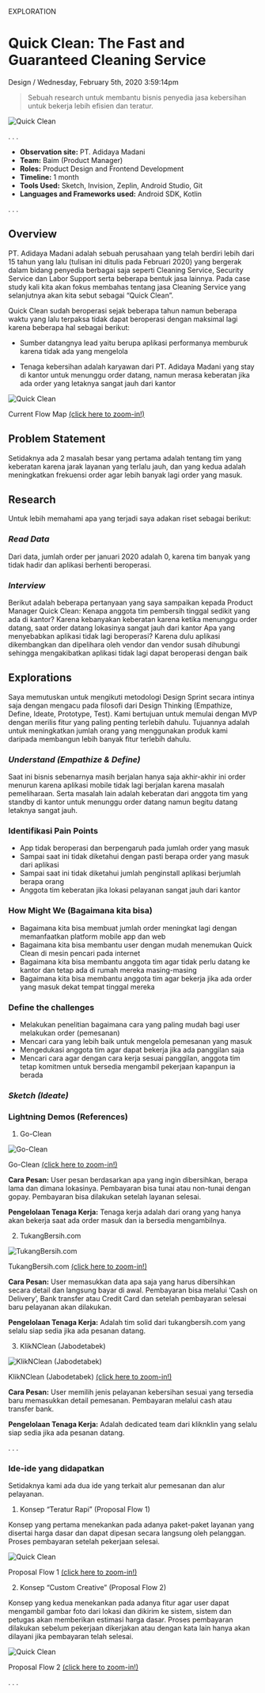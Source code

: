 <p class="type">EXPLORATION</p>

# Quick Clean: The Fast and Guaranteed Cleaning Service

<p class="meta">Design  /  Wednesday, February 5th, 2020 3:59:14pm</p>

> Sebuah research untuk membantu bisnis penyedia jasa kebersihan untuk bekerja lebih efisien dan teratur.

![Quick Clean](../assets/images/works/details/231-quick-clean/quick-clean.jpg)

. . .

- **Observation site:** PT. Adidaya Madani
- **Team:** Baim (Product Manager)
- **Roles:** Product Design and Frontend Development
- **Timeline:** 1 month
- **Tools Used:** Sketch, Invision, Zeplin, Android Studio, Git
- **Languages and Frameworks used:** Android SDK, Kotlin

. . .

## Overview

PT. Adidaya Madani adalah sebuah perusahaan yang telah berdiri lebih dari 15 tahun yang lalu (tulisan ini ditulis pada Februari 2020) yang bergerak dalam bidang penyedia berbagai saja seperti Cleaning Service, Security Service dan Labor Support serta beberapa bentuk jasa lainnya. Pada case study kali kita akan fokus membahas tentang jasa Cleaning Service yang selanjutnya akan kita sebut sebagai “Quick Clean”.

Quick Clean sudah beroperasi sejak beberapa tahun namun beberapa waktu yang lalu terpaksa tidak dapat beroperasi dengan maksimal lagi karena beberapa hal sebagai berikut:

* Sumber datangnya lead yaitu berupa aplikasi performanya memburuk karena tidak ada yang mengelola

* Tenaga kebersihan adalah karyawan dari PT. Adidaya Madani yang stay di kantor untuk menunggu order datang, namun merasa keberatan jika ada order yang letaknya sangat jauh dari kantor

![Quick Clean](../assets/images/works/details/231-quick-clean/quick-clean-current-flow-map.png)

<p class="caption">Current Flow Map <a href="../assets/images/works/details/231-quick-clean/quick-clean-current-flow-map.png" target="_blank">(click here to zoom-in!)</a></p>

## Problem Statement

Setidaknya ada 2 masalah besar yang pertama adalah tentang tim yang keberatan karena jarak layanan yang terlalu jauh, dan yang kedua adalah meningkatkan frekuensi order agar lebih banyak lagi order yang masuk.

## Research

Untuk lebih memahami apa yang terjadi saya adakan riset sebagai berikut:

### ***Read Data***

Dari data, jumlah order per januari 2020 adalah 0, karena tim banyak yang tidak hadir dan aplikasi berhenti beroperasi.

### ***Interview***

Berikut adalah beberapa pertanyaan yang saya sampaikan kepada Product Manager Quick Clean:
Kenapa anggota tim pembersih tinggal sedikit yang ada di kantor? Karena kebanyakan keberatan karena ketika menunggu order datang, saat order datang lokasinya sangat jauh dari kantor
Apa yang menyebabkan aplikasi tidak lagi beroperasi? Karena dulu aplikasi dikembangkan dan dipelihara oleh vendor dan vendor susah dihubungi sehingga mengakibatkan aplikasi tidak lagi dapat beroperasi dengan baik

## Explorations

Saya memutuskan untuk mengikuti metodologi Design Sprint secara intinya saja dengan mengacu pada filosofi dari Design Thinking (Empathize, Define, Ideate, Prototype, Test). Kami bertujuan untuk memulai dengan MVP dengan merilis fitur yang paling penting terlebih dahulu. Tujuannya adalah untuk meningkatkan jumlah orang yang menggunakan produk kami daripada membangun lebih banyak fitur terlebih dahulu.

### ***Understand (Empathize & Define)***

Saat ini bisnis sebenarnya masih berjalan hanya saja akhir-akhir ini order menurun karena aplikasi mobile tidak lagi berjalan karena masalah pemeliharaan. Serta masalah lain adalah keberatan dari anggota tim yang standby di kantor untuk menunggu order datang namun begitu datang letaknya sangat jauh.

### Identifikasi Pain Points

* App tidak beroperasi dan berpengaruh pada jumlah order yang masuk
* Sampai saat ini tidak diketahui dengan pasti berapa order yang masuk dari aplikasi
* Sampai saat ini tidak diketahui jumlah penginstall aplikasi berjumlah berapa orang
* Anggota tim keberatan jika lokasi pelayanan sangat jauh dari kantor

### How Might We (Bagaimana kita bisa)

* Bagaimana kita bisa membuat jumlah order meningkat lagi dengan memanfaatkan platform mobile app dan web
* Bagaimana kita bisa membantu user dengan mudah menemukan Quick Clean di mesin pencari pada internet
* Bagaimana kita bisa membantu anggota tim agar tidak perlu datang ke kantor dan tetap ada di rumah mereka masing-masing
* Bagaimana kita bisa membantu anggota tim agar bekerja jika ada order yang masuk dekat tempat tinggal mereka

### Define the challenges

* Melakukan penelitian bagaimana cara yang paling mudah bagi user melakukan order (pemesanan)
* Mencari cara yang lebih baik untuk mengelola pemesanan yang masuk
* Mengedukasi anggota tim agar dapat bekerja jika ada panggilan saja
* Mencari cara agar dengan cara kerja sesuai panggilan, anggota tim tetap komitmen untuk bersedia mengambil pekerjaan kapanpun ia berada

### ***Sketch (Ideate)***

### Lightning Demos (References)

1. Go-Clean

![Go-Clean](https://lh3.googleusercontent.com/ld1LoAtTs5cZk16blYijuGl1LPk48Esh7ediqM628Vx_kE9dkoNeRoxo66-wYdrqNpQp=w1920-h937-rw)

<p class="caption">Go-Clean <a href="https://lh3.googleusercontent.com/ld1LoAtTs5cZk16blYijuGl1LPk48Esh7ediqM628Vx_kE9dkoNeRoxo66-wYdrqNpQp=w1920-h937-rw" target="_blank">(click here to zoom-in!)</a></p>

**Cara Pesan:**
User pesan berdasarkan apa yang ingin dibersihkan, berapa lama dan dimana lokasinya. Pembayaran bisa tunai atau non-tunai dengan gopay. Pembayaran bisa dilakukan setelah layanan selesai.

**Pengelolaan Tenaga Kerja:**
Tenaga kerja adalah dari orang yang hanya akan bekerja saat ada order masuk dan ia bersedia mengambilnya.

2. TukangBersih.com

![TukangBersih.com](https://lh3.googleusercontent.com/tpArBEprT1UF0YbszRp6fsiWpQeSyNcfAt2sOrqvG1ws_7LiDnhRRbGGy8B__VyUSMlq=w1920-h937-rw)

<p class="caption">TukangBersih.com <a href="https://lh3.googleusercontent.com/tpArBEprT1UF0YbszRp6fsiWpQeSyNcfAt2sOrqvG1ws_7LiDnhRRbGGy8B__VyUSMlq=w1920-h937-rw" target="_blank">(click here to zoom-in!)</a></p>

**Cara Pesan:**
User memasukkan data apa saja yang harus dibersihkan secara detail dan langsung bayar di awal. Pembayaran bisa melalui ‘Cash on Delivery’, Bank transfer atau Credit Card dan setelah pembayaran selesai baru pelayanan akan dilakukan.

**Pengelolaan Tenaga Kerja:**
Adalah tim solid dari tukangbersih.com yang selalu siap sedia jika ada pesanan datang.

3. KlikNClean (Jabodetabek)

![KlikNClean (Jabodetabek)](https://lh3.googleusercontent.com/bCx67O05VE-wMwIfqBX5vWArEbZlRjR7e_Ha2x7EeFZUE2Xxxm_Hv3ylO-s8YqeE4Q=w1920-h937-rw)

<p class="caption">KlikNClean (Jabodetabek) <a href="https://lh3.googleusercontent.com/bCx67O05VE-wMwIfqBX5vWArEbZlRjR7e_Ha2x7EeFZUE2Xxxm_Hv3ylO-s8YqeE4Q=w1920-h937-rw" target="_blank">(click here to zoom-in!)</a></p>

**Cara Pesan:**
User memilih jenis pelayanan kebersihan sesuai yang tersedia baru memasukkan detail pemesanan. Pembayaran melalui cash atau transfer bank. 

**Pengelolaan Tenaga Kerja:**
Adalah dedicated team dari kliknklin yang selalu siap sedia jika ada pesanan datang.

. . .

### Ide-ide yang didapatkan

Setidaknya kami ada dua ide yang terkait alur pemesanan dan alur pelayanan.

1. Konsep “Teratur Rapi” (Proposal Flow 1)

Konsep yang pertama menekankan pada adanya paket-paket layanan yang disertai harga dasar dan dapat dipesan secara langsung oleh pelanggan. Proses pembayaran setelah pekerjaan selesai.

![Quick Clean](../assets/images/works/details/231-quick-clean/structured.png)

<p class="caption">Proposal Flow 1 <a href="../assets/images/works/details/231-quick-clean/structured.png" target="_blank">(click here to zoom-in!)</a></p>

2. Konsep “Custom Creative” (Proposal Flow 2)

Konsep yang kedua menekankan pada adanya fitur agar user dapat mengambil gambar foto dari lokasi dan dikirim ke sistem, sistem dan petugas akan memberikan estimasi harga dasar. Proses pembayaran dilakukan sebelum pekerjaan dikerjakan atau dengan kata lain hanya akan dilayani jika pembayaran telah selesai.

![Quick Clean](../assets/images/works/details/231-quick-clean/custom.png)

<p class="caption">Proposal Flow 2 <a href="../assets/images/works/details/231-quick-clean/custom.png" target="_blank">(click here to zoom-in!)</a></p>

. . .
